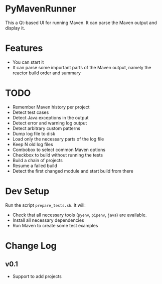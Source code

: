 PyMavenRunner
=============

This a Qt-based UI for running Maven. It can parse the Maven output and display it.

Features
========

- You can start it
- It can parse some important parts of the Maven output, namely the reactor build order and summary

TODO
====

- Remember Maven history per project
- Detect test cases
- Detect Java exceptions in the output
- Detect error and warning log output
- Detect arbitrary custom patterns
- Dump log file to disk
- Load only the necessary parts of the log file
- Keep N old log files
- Combobox to select common Maven options
- Checkbox to build without running the tests
- Build a chain of projects
- Resume a failed build
- Detect the first changed module and start build from there

Dev Setup
=========

Run the script `prepare_tests.sh`. It will:

- Check that all necessary tools (`pyenv`, `pipenv`, `java`) are available.
- Install all necessary dependencies
- Run Maven to create some test examples

Change Log
==========

v0.1
----

- Support to add projects